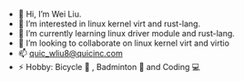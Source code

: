 - 👋 Hi, I’m Wei Liu.
- 👀 I’m interested in linux kernel virt and rust-lang.
- 🌱 I’m currently learning linux driver module and rust-lang.
- 💞️ I’m looking to collaborate on linux kernel virt and virtio
- 📫 quic_wliu8@quicinc.com
- ⚡ Hobby: Bicycle :bicyclist: , Badminton :badminton: and Coding :computer:

<!---
Q-LiuWei/Q-LiuWei is a ✨ special ✨ repository because its `README.md` (this file) appears on your GitHub profile.
You can click the Preview link to take a look at your changes.
--->
